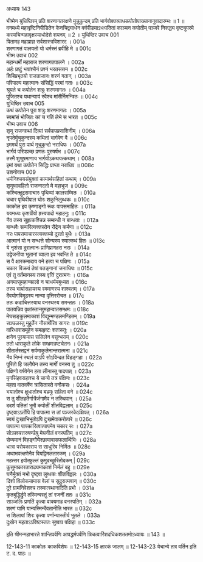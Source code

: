 अध्यायः 143

भीष्मेण युधिष्ठिरम् प्रति शरणागतरक्षणे मुचुकुन्दम् प्रति भार्गवोक्तव्याधकपोतोपाख्यानानुवादारम्भः ॥ 1 ॥ वनमध्ये महावृष्टिनिपीडितेन केनचिद्व्याधेन वर्षपीडयाऽधःपतितां काञ्चन कपोतीम् पञ्जरे निरुद्ध्य वृष्ट्युपरमे कस्यचिन्महावृक्षस्याधोदेशे शयनम् ॥ 2 ॥
युधिष्ठिर उवाच 	001  
पितामह महाप्राज्ञ सर्वशास्त्रविशारद ।	001a  
शरणागतं पालयतो यो धर्मस्तं ब्रवीहि मे ॥	001c  
भीष्म उवाच 	002  
महान्धर्मो महाराज शरणागतपालने ।	002a  
अर्हः प्रष्टुं भवांश्चैनं प्रश्नं भरतसत्तम ॥	002c  
शिबिप्रभृतयो राजन्राजानः शरणं गतान् ।	003a  
परिपाल्य महात्मानः संसिद्धिं परमां गताः ॥	003c  
श्रूयते च कपोतेन शत्रुः शरणमागतः ।	004a  
पूजितश्च यथान्यायं स्वैश्च मांसैर्निमन्त्रितः ॥	004c  
युधिष्ठिर उवाच 	005  
कथं कपोतेन पुरा शत्रुः शरणमागतः ।	005a  
स्वमांसं भोजितः कां च गतिं लेभे स भारत ॥	005c  
भीष्म उवाच 	006  
शृणु राजन्कथां दिव्यां सर्वपापप्रणाशिनीम् ।	006a  
नृपतेर्मुचुकुन्दस्य कथितां भार्गवेण वै ॥	006c  
इममर्थं पुरा पार्थ मुचुकुन्दो नराधिपः ।	007a  
भार्गवं परिपप्रच्छ प्रणतः पुरुषर्षभ ॥	007c  
तस्मै शुश्रूषमाणाय भार्गवोऽकथयत्कथाम् ।	008a  
इमां यथा कपोतेन सिद्धिः प्राप्ता नराधिप ॥	008c  
उशनोवाच 	009  
धर्मनिश्चयसंयुक्तां कामार्थसहितां कथाम् ।	009a  
शृणुष्वावहितो राजन्गदतो मे महाभुज ॥	009c  
कश्चित्क्षुद्रसमाचारः पृथिव्यां कालसम्मितः ।	010a  
चचार पृथिवीपाल घोरः शकुनिलुब्धकः ॥	010c  
काकोल इव कृष्णाङ्गो रूक्षः पापसमाहितः ।	011a  
यवमध्यः कृशग्रीवो ह्रस्वपादो महाहनुः ॥	011c  
नैव तस्य सुहृत्कश्चिन्न सम्बन्धी न बान्धवाः ।	012a  
बान्धवैः सम्परित्यक्तस्तेन रौद्रेण कर्मणा ॥	012c  
नरः पापसमाचारस्त्यक्तव्यो दूरतो बुधैः ।	013a  
आत्मानं यो न सन्धत्ते सोन्यस्य स्यात्कथं हितः ॥	013c  
ये नृशंसा दुरात्मानः प्राणिप्राणहरा नराः ।	014a  
उद्वेजनीया भूतानां व्याला इव भवन्ति ते ॥	014c  
स वै क्षारकमादाय वने हत्वा च पक्षिणः ।	015a  
चकार विक्रयं तेषां पतङ्गानां जनाधिपः ॥	015c  
एवं तु वर्तमानस्य तस्य वृत्तिं दुरात्मनः ।	016a  
अगमत्सुमहान्कालो न चाधर्ममबुध्यत ॥	016c  
तस्य भार्यासहायस्य रममाणस्य शाश्वतम् ।	017a  
दैवयोगविमूढस्य नान्या वृत्तिररोचत ॥	017c  
ततः कदाचित्तस्याथ वनस्थस्य समन्ततः ।	018a  
पातयन्निव वृक्षांस्तान्सुमहान्वातसम्भ्रमः ॥	018c  
मेघसङ्कुलमाकाशं विद्युन्मण्डलमण्डितम् ।	019a  
सञ्छन्नस्तु मुहूर्तेन नौसार्थैरिव सागरः ॥	019c  
वारिधारासमूहेन सम्प्रहृष्टः शतक्रतुः ।	020a  
क्षणेन पूरयामास सलिलेन वसुन्धराम् ॥	020c  
ततो धाराकुले लोके सम्भ्रमन्नष्टचेतनः ।	021a  
शीतार्तस्तद्वनं सर्वमाकुलेनान्तरात्मना ॥	021c  
नैव निम्नं स्थलं वाऽपि सोऽविन्दत विहङ्गहा ।	022a  
पूरितो हि जलौघेन तस्य मार्गो वनस्य तु ॥	022c  
पक्षिणो वर्षवेगेन हता लीनास्तु पादपात् ।	023a  
मृगसिंहवराहाश्च ये चान्ये तत्र पक्षिणः ॥	023c  
महता वातवर्षेण त्रासितास्ते वनौकसः ।	024a  
भयार्ताश्च क्षुधार्ताश्च बभ्रमुः सहिता वने ॥	024c  
स तु शीतहतैर्गात्रैर्जगामैव न तस्थिवान् ।	025a  
ददर्श पतितां भूमौ कपोतीं शीतविह्वलाम् ॥	025c  
दृष्ट्वाऽऽर्तोपि हि पापात्मा स तां पञ्जरकेऽक्षिपत् ।	026a  
स्वयं दुःखाभिभूतोऽपि दुःखमेवाकरोत्परे ॥	026c  
पापात्मा पापकारित्वात्पापमेव चकार सः ।	027a  
सोऽपश्यत्तरुषण्डेषु मेघनीलं वनस्पतिम् ॥	027c  
सेव्यमानं विहङ्गौघैश्छायावासफलार्थिभिः ।	028a  
धात्रा परोपकाराय स साधुरिव निर्मितः ॥	028c  
अथाभवत्क्षणेनैव वियद्विमलतारकम् ।	029a  
महत्सर इवोत्फुल्लं कुमुदच्छुरितोदकम् |	029c  
कुसुमाकारताराढ्यमाकाशं निर्मलं बहु ॥	029e  
घनैर्मुक्तं नभो दृष्ट्वा लुब्धकः शीतविह्वलः ।	030a  
दिशो विलोकयामास वेलां च सुदुरात्मवान् ॥	030c  
दूरे ग्रामनिवेशश्च तस्मात्स्थानादिति प्रभो ।	031a  
कृतबुद्धिर्द्रुमे तस्मिन्वस्तुं तां रजनीं ततः ॥	031c  
साञ्जलिः प्रणतिं कृत्वा वाक्यमाह वनस्पतिम् ।	032a  
शरणं यामि यान्यस्मिन्दैवतानीति भारत ॥	032c  
स शिलायां शिरः कृत्वा पर्णान्यास्तीर्य भूतले ।	033a  
दुःखेन महताऽऽविष्टस्ततः सुष्वाप पक्षिहा ॥ 	033c  

इति श्रीमन्महाभारते शान्तिपर्वणि आपद्धर्मपर्वणि त्रिचत्वारिंशदधिकशततमोऽध्यायः ॥ 143 ॥

12-143-11 काकोलः काकविशेषः ॥ 12-143-15 क्षारकं जालम् ॥ 12-143-23 येचान्ये तत्र वर्तिन इति ट. द. पाठः ॥
